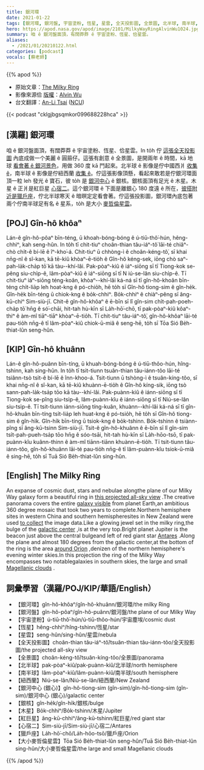 ```yaml
---
title: 銀河環
date: 2021-01-22
tags: [銀河環, 銀河盤, 宇宙塗粉, 恆星, 星雲, 全天投影圖, 全景圖, 北半球, 南半球, 紐西蘭, 銀核, 木星, 紅巨星, 心宿二, 獵戶座, 大小麥哲倫星雲]
hero: https://apod.nasa.gov/apod/image/2101/MilkyWayRingAlvinWu1024.jpg
summary: 咱 ê 銀河盤面頂，有闊莽莽 ê 宇宙塗粉、恆星、佮星雲。
aliases:
  - /2021/01/20210122.html
categories: [podcast]
vocals: [蔡老師]
---
```


{{% apod %}}

- 原始文章：[The Milky Ring](https://apod.nasa.gov/apod/ap210122.html)
- 影像來源佮 [版權](https://apod.nasa.gov/apod/lib/about_apod.html#srapply)：[Alvin Wu](https://www.instagram.com/alvinwufoto/)
- 台文翻譯：[An-Li Tsai](mailto:thianbun.taigi@gmail.com) ([NCU](https://www.astro.ncu.edu.tw))

{{< podcast "cklgjbgsqmkor099688228hca" >}}

## [漢羅] 銀河環

咱 ê 銀河盤面頂，有闊莽莽 ê 宇宙塗粉、恆星、佮星雲。In to̍h 佇 [這張全天投影圖](https://www.instagram.com/p/CKRCvdhpBxH/?igshid=1nk6qdc78twez) 內底成做一个美麗 ê 圓箍仔。這張有創意 ê 全景圖，是開兩年 ê 時間，kā 地球 [看會著 ê 銀河景色](https://apod.nasa.gov/apod/ap180427.html)，用做 360 度 kā 鬥起來。北半球 ê 影像是佇中國西爿 [收集 ê](https://apod.nasa.gov/apod/ap110730.html)，南半球 ê 影像是佇紐西蘭 [收集 ê](https://apod.nasa.gov/apod/ap110730.html)。佇這張影像頂懸，看起來敢若是佇銀河環面頂一粒 leh 發光 ê 寶石，彼 to̍h 是 [銀河中心](https://www.nasa.gov/mission_pages/chandra/news/a-new-galactic-center-adventure-in-virtual-reality.html) ê 銀核。銀核面頂有足光 ê 木星。木星 ê 正爿是紅巨星 [心宿二](https://apod.nasa.gov/apod/ap200516.html)。這个銀河環 ê 下面是離銀心 180 度遠 ê 所在，[彼搭附近是獵戶座](https://apod.nasa.gov/apod/ap161204.html)，佇北半球寒天 ê 暗暝定定看會著。佇這張投影圖，銀河環內底包著兩个佇南半球足有名 ê 星系，to̍h 是大小 [麥哲倫星雲](https://apod.tw/daily/20210101/)。

## [POJ] Gîn-hô khôaⁿ

Lán-ê gîn-hô-pôaⁿ bīn-téng, ū khoah-bóng-bóng ê ú-tiū-thô͘-hún, hêng-chhiⁿ, kah seng-hûn. In to̍h tī chit-tiuⁿ choân-thian tâu-iáⁿ-tô͘ lāi-té chiâⁿ-chò chi̍t-ê bí-lē ê îⁿ-kho͘-á. Chit-tiuⁿ ū chhòng-ì ê choân-kéng-tô͘, sī khai nn̄g-nî ê sî-kan, kā tē-kiû khòaⁿ-ē-tio̍h ê Gîn-hô kéng-sek, iōng chò saⁿ-pah-la̍k-cha̍p tō͘ kā tàu--khí-lâi. Pak-pòaⁿ-kiû ê iáⁿ-siōng sī tī Tiong-kok se-pêng siu-chi̍p-ê, lâm-pòaⁿ-kiû ê iáⁿ-siōng sī tī N  iú-se-lân siu-chi̍p-ê. Tī chit-tiuⁿ iáⁿ-siōng téng-koân, khòaⁿ--khí-lâi ká-ná sī tī gîn-hô-khoân bīn-téng chi̍t-lia̍p leh hoat-kng ê pó-chio̍h, hē to̍h sī Gîn-hô tiong-sim ê gîn-he̍k. Gîn-he̍k bīn-téng ū chiok-kng ê bo̍k-chhiⁿ. Bo̍k-chhiⁿ ê chiàⁿ-pêng sī âng-kū-chiⁿ Sim-siù-jī. Chit-ê gîn-hô-khôaⁿ ê ē-bīn sī lî gîn-sim chi̍t-pah-poeh-cha̍p tō͘ hn̄g ê só͘-chāi, hit-tah hù-kīn sī La̍h-hō͘-chō, tī pak-pòaⁿ-kiû kôaⁿ-thiⁿ ê àm-mî tiāⁿ-tiāⁿ khòaⁿ-ē-tio̍h. Tī chit-tiuⁿ tâu-iáⁿ-tô͘, gîn-hô-khôaⁿ lāi-té pau-tio̍h nn̄g-ê tī lâm-pòaⁿ-kiû chiok-ū-miâ ê seng-hē, to̍h sī Tōa Sió Be̍h-thiat-lûn seng-hûn.

## [KIP] Gîn-hô khuânn

Lán-ê gîn-hô-puânn bīn-tíng, ū khuah-bóng-bóng ê ú-tiū-thôo-hún, hîng-tshinn, kah sing-hûn. In to̍h tī tsit-tiunn tsuân-thian tâu-iánn-tôo lāi-té tsiânn-tsò tsi̍t-ê bí-lē ê înn-khoo-á. Tsit-tiunn ū tshòng-ì ê tsuân-kíng-tôo, sī khai nn̄g-nî ê sî-kan, kā tē-kiû khuànn-ē-tio̍h ê Gîn-hô kíng-sik, iōng tsò sann-pah-la̍k-tsa̍p tōo kā tàu--khí-lâi. Pak-puànn-kiû ê iánn-siōng sī tī Tiong-kok se-pîng siu-tsi̍p-ê, lâm-puànn-kîu ê iánn-siōng sī tī Niú-se-lân siu-tsi̍p-ê. Tī tsit-tiunn iánn-siōng tíng-kuân, khuànn--khí-lâi ká-ná sī tī gîn-hô-khuân bīn-tíng tsi̍t-lia̍p leh huat-kng ê pó-tsio̍h, hē to̍h sī Gîn-hô tiong-sim ê gîn-hi̍k. Gîn-hi̍k bīn-tíng ū tsiok-kng ê bo̍k-tshinn. Bo̍k-tshinn ê tsiànn-pîng sī âng-kū-tsinn Sim-siù-jī. Tsit-ê gîn-hô-khuânn ê ē-bīn sī lî gîn-sim tsi̍t-pah-pueh-tsa̍p tōo hn̄g ê sóo-tsāi, hit-tah hù-kīn sī La̍h-hōo-tsō, tī pak-puànn-kîu kuânn-thinn ê àm-mî tiānn-tiānn khuànn-ē-tio̍h. Tī tsit-tiunn tâu-iánn-tôo, gîn-hô-khuânn lāi-té pau-tio̍h nn̄g-ê tī lâm-puànn-kîu tsiok-ū-miâ ê sing-hē, to̍h sī Tuā Sió Be̍h-thiat-lûn sing-hûn.

## [English] The Milky Ring 

An expanse of cosmic dust, stars and nebulae alongthe plane of our Milky Way galaxy form a beautiful ring in [this projected all-sky view](https://www.instagram.com/p/CKRCvdhpBxH/?igshid=1nk6qdc78twez) .The creative panorama covers the entire [galaxy visible](https://apod.nasa.gov/apod/ap180427.html) from planet Earth,an ambitious 360 degree mosaic that took two years to complete.Northern hemisphere sites in western China and southern hemispheresites in New Zealand were used [to collect](https://apod.nasa.gov/apod/ap110730.html) the image data.Like a glowing jewel set in the milky ring,the bulge of the [galactic center](https://www.nasa.gov/mission_pages/chandra/news/a-new-galactic-center-adventure-in-virtual-reality.html) ,is at the very top.Bright planet Jupiter is the beacon just above the central bulgeand left of red giant star [Antares](https://apod.nasa.gov/apod/ap200516.html) .Along the plane and almost 180 degrees from the galactic center,at the bottom of the ring is the area [around Orion](https://apod.nasa.gov/apod/ap161204.html) ,denizen of the northern hemisphere's evening winter skies.In this projection the ring of the Milky Way encompasses two notablegalaxies in southern skies, the large and small [Magellanic clouds](https://apod.nasa.gov/apod/ap210101.html) .

## 詞彙學習（漢羅/POJ/KIP/華語/English）

- 【銀河環】gîn-hô-khôaⁿ/gîn-hô-khuânn/銀河環/the milky Ring
- 【銀河盤】gîn-hô-pôaⁿ/gîn-hô-puânn/銀河盤/the plane of our Milky Way
- 【宇宙塗粉】ú-tiū-thô͘-hún/ú-tiū-thôo-hún/宇宙塵埃/cosmic dust
- 【恆星】hêng-chhiⁿ/hîng-tshinn/恆星/star
- 【星雲】seng-hûn/sing-hûn/星雲/nebula
- 【全天投影圖】choân-thian tâu-iáⁿ-tô͘/tsuân-thian tâu-iánn-tôo/全天投影圖/the projected all-sky view
- 【全景圖】choân-kéng-tô͘/tsuân-kíng-tôo/全景圖/panorama
- 【北半球】pak-pòaⁿ-kiû/pak-puànn-kiû/北半球/north hemisphere
- 【南半球】lâm-pòaⁿ-kiû/lâm-puànn-kiû/南半球/south hemisphere
- 【紐西蘭】Niú-se-lân/Niú-se-lân/紐西蘭/New Zealand
- 【銀河中心 (銀心)】gîn-hô-tiong-sim (gîn-sim)/gîn-hô-tiong-sim (gîn-sim)/銀河中心 (銀心)/galactic center
- 【銀核】gîn-he̍k/gîn-hi̍k/銀核/bulge
- 【木星】Bo̍k-chhiⁿ/Bo̍k-tshinn/木星/Jupiter
- 【紅巨星】âng-kū-chhiⁿ/âng-kū-tshinn/紅巨星/red giant star
- 【心宿二】Sim-siù-jī/Sim-siù-jī/心宿二/Antares
- 【獵戶座】La̍h-hō͘-chō/La̍h-hōo-tsō/獵戶座/Orion
- 【大小麥哲倫星雲】Tōa Sió Be̍h-thiat-lûn seng-hûn/Tuā Sió Be̍h-thiat-lûn sing-hûn/大小麥哲倫星雲/the large and small Magellanic clouds

{{% /apod %}}

